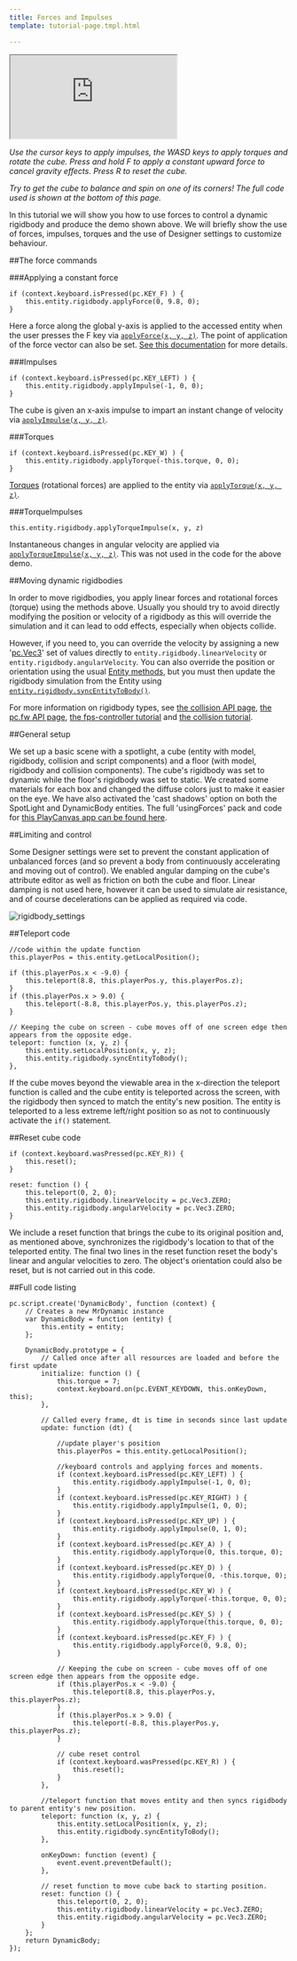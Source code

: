 ```yaml
---
title: Forces and Impulses
template: tutorial-page.tmpl.html

---
```


<iframe src="http://apps.playcanvas.com/playcanvas/tutorials/usingForces?overlay=false"></iframe>

*Use the cursor keys to apply impulses, the WASD keys to apply torques and rotate the cube. Press and hold F to apply a constant upward force to cancel gravity effects.*
*Press R to reset the cube.*

*Try to get the cube to balance and spin on one of its corners!*
*The full code used is shown at the bottom of this page.*

In this tutorial we will show you how to use forces to control a dynamic rigidbody and produce the demo shown above. We will briefly show the use of forces, impulses, torques and the use of Designer settings to customize behaviour.

##The force commands

###Applying a constant force
~~~javascript~~~
if (context.keyboard.isPressed(pc.KEY_F) ) {
    this.entity.rigidbody.applyForce(0, 9.8, 0);
}
~~~
Here a force along the global y-axis is applied to the accessed entity when the user presses the F key via [`applyForce(x, y, z)`][1]. The point of application of the force vector can also be set. [See this documentation][2] for more details.

###Impulses
~~~javascript~~~
if (context.keyboard.isPressed(pc.KEY_LEFT) ) {
    this.entity.rigidbody.applyImpulse(-1, 0, 0);
}

~~~
The cube is given an x-axis impulse to impart an instant change of velocity via [`applyImpulse(x, y, z)`][3].

###Torques
~~~javascript~~~
if (context.keyboard.isPressed(pc.KEY_W) ) {
    this.entity.rigidbody.applyTorque(-this.torque, 0, 0);
}
~~~
[Torques](https://en.wikipedia.org/wiki/Torque) (rotational forces) are applied to the entity via [`applyTorque(x, y, z)`][4].

###TorqueImpulses
~~~javascript~~~
this.entity.rigidbody.applyTorqueImpulse(x, y, z)
~~~
Instantaneous changes in angular velocity are applied via [`applyTorqueImpulse(x, y, z)`][5]. This was not used in the code for the above demo.

##Moving dynamic rigidbodies

In order to move rigidbodies, you apply linear forces and rotational forces (torque) using the methods above. Usually you should try to avoid directly modifying the position or velocity of a rigidbody as this will override the simulation and it can lead to odd effects, especially when objects collide.

However, if you need to, you can override the velocity by assigning a new '[pc.Vec3][6]' set of values directly to `entity.rigidbody.linearVelocity` or `entity.rigidbody.angularVelocity`. You can also override the position or orientation using the usual [Entity methods][7], but you must then update the rigidbody simulation from the Entity using [`entity.rigidbody.syncEntityToBody()`][7].

For more information on rigidbody types, see [the collision API page][8], [the pc.fw API page][9], [the fps-controller tutorial][11] and [the collision tutorial][10].

##General setup

We set up a basic scene with a spotlight, a cube (entity with model, rigidbody, collision and script components) and a floor (with model, rigidbody and collision components). The cube's rigidbody was set to dynamic while the floor's rigidbody was set to static. We created some materials for each box and changed the diffuse colors just to make it easier on the eye. We have also activated the 'cast shadows' option on both the SpotLight and DynamicBody entities. The full 'usingForces' pack and code for [this PlayCanvas app can be found here][12].

##Limiting and control

Some Designer settings were set to prevent the constant application of unbalanced forces (and so prevent a body from continuously accelerating and moving out of control). We enabled angular damping on the cube's attribute editor as well as friction on both the cube and floor. Linear damping is not used here, however it can be used to simulate air resistance, and of course decelerations can be applied as required via code.

<img src="/images/tutorials/forces/rigidbody_settings.PNG" alt="rigidbody_settings"/>

##Teleport code
~~~js~~~
//code within the update function
this.playerPos = this.entity.getLocalPosition();
~~~
~~~javascript~~~
if (this.playerPos.x < -9.0) {
    this.teleport(8.8, this.playerPos.y, this.playerPos.z);
}
if (this.playerPos.x > 9.0) {
    this.teleport(-8.8, this.playerPos.y, this.playerPos.z);
}
~~~
~~~javascript~~~
// Keeping the cube on screen - cube moves off of one screen edge then appears from the opposite edge.
teleport: function (x, y, z) {
    this.entity.setLocalPosition(x, y, z);
    this.entity.rigidbody.syncEntityToBody();
},
~~~
If the cube moves beyond the viewable area in the x-direction the teleport function is called and the cube entity is teleported across the screen, with the rigidbody then synced to match the entity's new position. The entity is teleported to a less extreme left/right position so as not to continuously activate the `if()` statement.

##Reset cube code
~~~javascript~~~
if (context.keyboard.wasPressed(pc.KEY_R)) {
    this.reset();
}
~~~
~~~javascript~~~
reset: function () {
    this.teleport(0, 2, 0);
    this.entity.rigidbody.linearVelocity = pc.Vec3.ZERO;
    this.entity.rigidbody.angularVelocity = pc.Vec3.ZERO;
}
~~~
We include a reset function that brings the cube to its original position and, as mentioned above, synchronizes the rigidbody's location to that of the teleported entity. The final two lines in the reset function reset the body's linear and angular velocities to zero. The object's orientation could also be reset, but is not carried out in this code.


##Full code listing

~~~javascript~~~
pc.script.create('DynamicBody', function (context) {
    // Creates a new MrDynamic instance
    var DynamicBody = function (entity) {
        this.entity = entity;
    };

    DynamicBody.prototype = {
        // Called once after all resources are loaded and before the first update
        initialize: function () {
            this.torque = 7;
            context.keyboard.on(pc.EVENT_KEYDOWN, this.onKeyDown, this);
        },

        // Called every frame, dt is time in seconds since last update
        update: function (dt) {

            //update player's position
            this.playerPos = this.entity.getLocalPosition();

            //keyboard controls and applying forces and moments.
            if (context.keyboard.isPressed(pc.KEY_LEFT) ) {
                this.entity.rigidbody.applyImpulse(-1, 0, 0);
            }
            if (context.keyboard.isPressed(pc.KEY_RIGHT) ) {
                this.entity.rigidbody.applyImpulse(1, 0, 0);
            }
            if (context.keyboard.isPressed(pc.KEY_UP) ) {
                this.entity.rigidbody.applyImpulse(0, 1, 0);
            }
            if (context.keyboard.isPressed(pc.KEY_A) ) {
                this.entity.rigidbody.applyTorque(0, this.torque, 0);
            }
            if (context.keyboard.isPressed(pc.KEY_D) ) {
                this.entity.rigidbody.applyTorque(0, -this.torque, 0);
            }
            if (context.keyboard.isPressed(pc.KEY_W) ) {
                this.entity.rigidbody.applyTorque(-this.torque, 0, 0);
            }
            if (context.keyboard.isPressed(pc.KEY_S) ) {
                this.entity.rigidbody.applyTorque(this.torque, 0, 0);
            }
            if (context.keyboard.isPressed(pc.KEY_F) ) {
                this.entity.rigidbody.applyForce(0, 9.8, 0);
            }

            // Keeping the cube on screen - cube moves off of one screen edge then appears from the opposite edge.
            if (this.playerPos.x < -9.0) {
                this.teleport(8.8, this.playerPos.y, this.playerPos.z);
            }
            if (this.playerPos.x > 9.0) {
                this.teleport(-8.8, this.playerPos.y, this.playerPos.z);
            }

            // cube reset control
            if (context.keyboard.wasPressed(pc.KEY_R) ) {
                this.reset();
            }
        },

        //teleport function that moves entity and then syncs rigidbody to parent entity's new position.
        teleport: function (x, y, z) {
            this.entity.setLocalPosition(x, y, z);
            this.entity.rigidbody.syncEntityToBody();
        },

        onKeyDown: function (event) {
            event.event.preventDefault();
        },

        // reset function to move cube back to starting position.
        reset: function () {
            this.teleport(0, 2, 0);
            this.entity.rigidbody.linearVelocity = pc.Vec3.ZERO;
            this.entity.rigidbody.angularVelocity = pc.Vec3.ZERO;
        }
    };
    return DynamicBody;
});
~~~

[12]: https://playcanvas.com/playcanvas/tutorials
[10]: /tutorials/intermediate/collision-and-triggers/
[8]: /engine/api/stable/symbols/pc.CollisionComponent.html
[9]: /engine/api/stable/symbols/pc.html
[11]: /tutorials/advanced/fps-controller/
[7]: /engine/api/stable/symbols/pc.RigidBodyComponent.html#syncEntityToBody
[3]: /engine/api/stable/symbols/pc.RigidBodyComponent.html#applyImpulse
[4]: /http:/engine/api/stable/symbols/pc.RigidBodyComponent.html#applyTorque
[5]: /engine/api/stable/symbols/pc.RigidBodyComponent.html#applyTorqueImpulse
[7]: /tutorials/beginner/manipulating-entities/
[1]: /engine/api/stable/symbols/pc.RigidBodyComponent.html#applyForce
[2]: /engine/api/stable/symbols/pc.RigidBodyComponent.html#applyForce
[6]: /engine/api/stable/symbols/pc.Vec3.html
